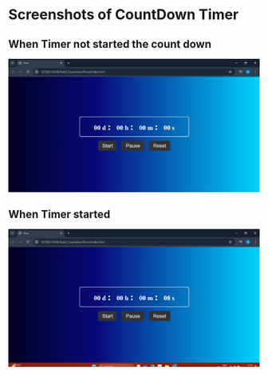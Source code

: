 # Screenshots of CountDown Timer

## When Timer not started the count down

![Screenshot 1: UI](./screenshots/ss01.png)

## When Timer started

![Screenshot 2: In-between the Timer](./screenshots/ss02.png)

